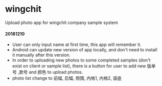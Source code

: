 # wingchit
Upload photo app for wingchit company sample system

<h4>20181210</h4> 
<ul>
<li>User can only input name at first time, this app will remember it.</li>
<li>Android can update new version of app locally, and don't need to install it manually after this version. </li>
<li>In order to uploading new photos to some completed samples (don't exist on client or sample list), there is a button for user to add new 版单号 ,款号 and 颜色 to upload photos.
<li> photo list change to 前幅, 后幅, 侧围, 内格1, 内格2, 袋底</li>
</ul>
